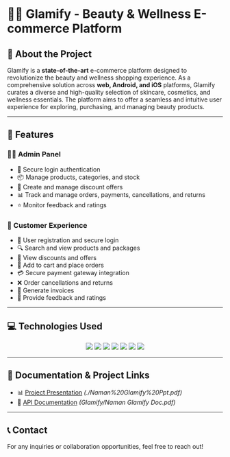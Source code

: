 # 💄✨ Glamify - Beauty & Wellness E-commerce Platform

## 🌟 About the Project
Glamify is a **state-of-the-art** e-commerce platform designed to revolutionize the beauty and wellness shopping experience. As a comprehensive solution across **web, Android, and iOS** platforms, Glamify curates a diverse and high-quality selection of skincare, cosmetics, and wellness essentials. The platform aims to offer a seamless and intuitive user experience for exploring, purchasing, and managing beauty products.

---

## 🚀 Features
### 👩‍💼 Admin Panel
- 🔐 Secure login authentication
- 📦 Manage products, categories, and stock
- 💸 Create and manage discount offers
- 📊 Track and manage orders, payments, cancellations, and returns
- ⭐ Monitor feedback and ratings

### 👥 Customer Experience
- 📝 User registration and secure login
- 🔍 Search and view products and packages
- 🎁 View discounts and offers
- 🛒 Add to cart and place orders
- 💳 Secure payment gateway integration
- ❌ Order cancellations and returns
- 🧾 Generate invoices
- 💬 Provide feedback and ratings

---

## 💻 Technologies Used
<p align="center">
  <img src="https://img.shields.io/badge/HTML5-E34F26?style=for-the-badge&logo=html5&logoColor=white" />
  <img src="https://img.shields.io/badge/CSS3-1572B6?style=for-the-badge&logo=css3&logoColor=white" />
  <img src="https://img.shields.io/badge/Bootstrap-563D7C?style=for-the-badge&logo=bootstrap&logoColor=white" />
  <img src="https://img.shields.io/badge/JavaScript-F7DF1E?style=for-the-badge&logo=javascript&logoColor=black" />
  <img src="https://img.shields.io/badge/Django-092E20?style=for-the-badge&logo=django&logoColor=white" />
  <img src="https://img.shields.io/badge/PostgreSQL-336791?style=for-the-badge&logo=postgresql&logoColor=white" />
  <img src="https://img.shields.io/badge/React_Native-61DAFB?style=for-the-badge&logo=react&logoColor=black" />
</p>

---

## 📄 Documentation & Project Links
- 📊 [Project Presentation](#) *(./Naman%20Glamify%20Ppt.pdf)*
- 📂 [API Documentation](#) *(Glamify/Naman Glamify Doc.pdf)*

---

## 📞 Contact
For any inquiries or collaboration opportunities, feel free to reach out!
